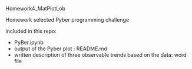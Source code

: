 Homework4_MatPlotLob

Homework selected Pyber programming challenge

included in this repo:
  - PyBer.ipynb
  - output of the Pyber plot : README.md
  - written description of three observable trends based on the data: word file
  
  

